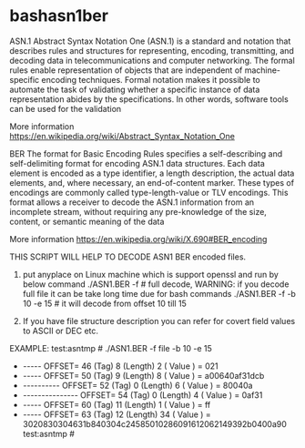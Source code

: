 # bashasn1ber
ASN.1
Abstract Syntax Notation One (ASN.1) is a standard and notation that describes rules and structures for representing, encoding, transmitting, and decoding data in telecommunications and computer networking. The formal rules enable representation of objects that are independent of machine-specific encoding techniques. Formal notation makes it possible to automate the task of validating whether a specific instance of data representation abides by the specifications. In other words, software tools can be used for the validation

More information 
https://en.wikipedia.org/wiki/Abstract_Syntax_Notation_One

BER
The format for Basic Encoding Rules specifies a self-describing and self-delimiting format for encoding ASN.1 data structures. Each data element is encoded as a type identifier, a length description, the actual data elements, and, where necessary, an end-of-content marker. These types of encodings are commonly called type-length-value or TLV encodings. This format allows a receiver to decode the ASN.1 information from an incomplete stream, without requiring any pre-knowledge of the size, content, or semantic meaning of the data

More information
https://en.wikipedia.org/wiki/X.690#BER_encoding


THIS SCRIPT WILL HELP TO DECODE ASN1 BER encoded files. 
1. put anyplace on Linux machine which is support openssl and run by below command
 ./ASN1.BER -f <filename>                  # full decode, WARNING: if you decode full file it can be take long time due for bash commands
 ./ASN1.BER -f <filenamae> -b 10 -e 15     # it will decode from offset 10 till 15

2. If you have file structure description you can refer for covert field values to ASCII or DEC etc. 


EXAMPLE:
test:asntmp # ./ASN1.BER -f file -b 10 -e 15
 + -----  OFFSET= 46 (Tag) 8  (Length) 2 ( Value ) = 021
 + -----  OFFSET= 50 (Tag) 9  (Length) 8 ( Value ) = a00640af31dcb
 + ----------  OFFSET= 52 (Tag) 0  (Length) 6 ( Value ) = 80040a
 + ---------------  OFFSET= 54 (Tag) 0  (Length) 4 ( Value ) = 0af31
 + -----  OFFSET= 60 (Tag) 11  (Length) 1 ( Value ) = ff
 + -----  OFFSET= 63 (Tag) 12  (Length) 34 ( Value ) = 3020830304631b840304c24585010286091612062149392b0400a90
test:asntmp #
